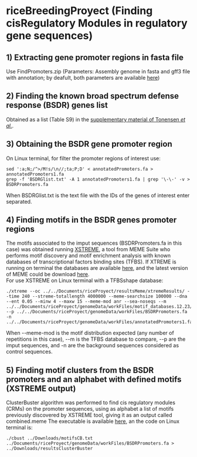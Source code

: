 # riceBreedingProyect (Finding cisRegulatory Modules in regulatory gene sequences)
## 1) Extracting gene promoter regions in fasta file
Use FindPromoters.zip
(Parameters: Assembly genome in fasta and gff3 file with annotation; by deafult, both parameters are available [here](https://data.jgi.doe.gov/refine-download/phytozome?organism=Osativa&expanded=323))

## 2) Finding the known broad spectrum defense response (BSDR) genes list
Obtained as a list (Table S9) in the [supplementary material of Tonensen *et al.*](https://www.ncbi.nlm.nih.gov/pmc/articles/PMC6367480/). 
## 3) Obtaining the BSDR gene promoter region 
On Linux terminal, for filter the promoter regions of interest use:
```
sed ':a;N;/^>/M!s/\n//;ta;P;D' < annotatedPromoters.fa > annotatedPromoters1.fa
grep -f 'BSDRGlist.txt' -A 1 annotatedPromoters1.fa | grep '\-\-' -v > BSDRPromoters.fa
```
When BSDRGlist.txt is the text file with the IDs of the genes of interest enter separated.
## 4) Finding motifs in the BSDR genes promoter regions
The motifs associated to the imput sequences (BSDRPromoters.fa in this case) was obtained running [XSTREME](https://meme-suite.org/meme/tools/xstreme), a tool from MEME Suite who performs motif discovery and motif enrichment analysis with known databases of transcriptional factors binding sites (TFBS). If XTREME is running on terminal the databases are available [here](https://meme-suite.org/meme/db/motifs), and the latest version of MEME could be download [here](https://meme-suite.org/meme/doc/download.html).  
For use XSTREME on Linux terminal with a TFBSshape database:
```
./xtreme --oc ../../Documents/riceProyect/resultsMeme/xtremeResults/ --time 240 --streme-totallength 4000000 --meme-searchsize 100000 --dna --ent 0.05 --minw 4 --maxw 15 --meme-mod anr --sea-noseqs --m ../../Documents/riceProyect/genomeData/workFiles/motif_databases.12.23/motif_databases/TFBSshape/TFBSshape_JASPAR.meme --p ../../Documents/riceProyect/genomeData/workFiles/BSDRPromoters.fa -n ../../Documents/riceProyect/genomeData/workFiles/annotatedPromoters1.fa 
```
When --meme-mod is the motif distribution expected (any number of repetitions in this case), --m is the TFBS database to compare, --p are the imput sequences, and -n are the background sequences considered as control sequences.
## 5) Finding motif clusters from the BSDR promoters and an alphabet with defined motifs (XSTREME output)
ClusterBuster algorithm was performed to find cis regulatory modules (CRMs) on the promoter sequences, using as alphabet a list of motifs previously discovered by XSTREME tool, giving it as an output called combined.meme 
The executable is available [here](https://zlab.umassmed.edu/bu/cluster-buster/download.html), an the code on Linux terminal is:
```
./cbust ../Downloads/motifsCB.txt ../Documents/riceProyect/genomeData/workFiles/BSDRPromoters.fa > ../Downloads/resultsClusterBuster
```
